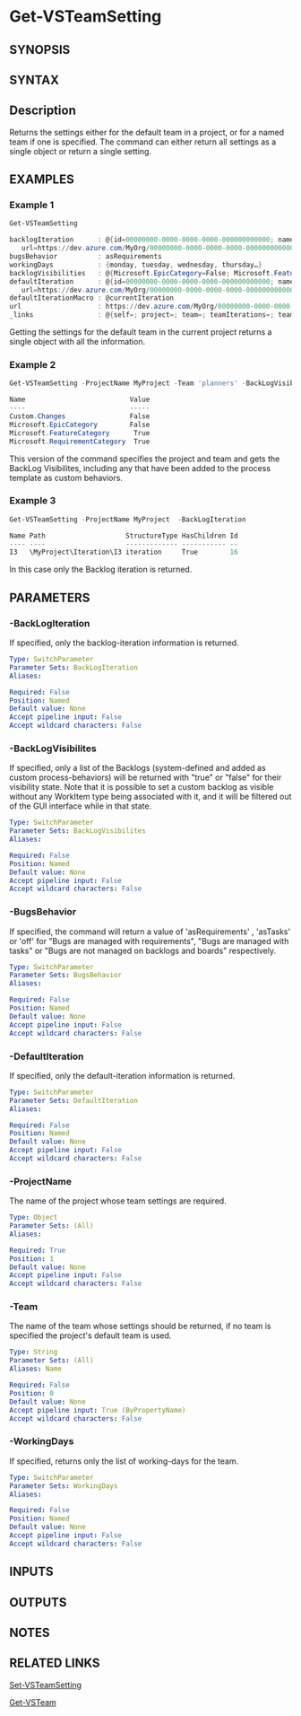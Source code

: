 <!-- #include "./common/header.md" -->

# Get-VSTeamSetting

## SYNOPSIS

<!-- #include "./synopsis/Get-VSTeamSetting.md" -->

## SYNTAX

## Description

Returns the settings either for the default team in a project, or for a named team if one is specified. The command can either return all settings as a single object or return a single setting.

## EXAMPLES

### Example 1

```powershell
Get-VSTeamSetting

backlogIteration      : @{id=00000000-0000-0000-0000-000000000000; name=MyProject; path=;
   url=https://dev.azure.com/MyOrg/00000000-0000-0000-0000-000000000000/_apis/wit/classificationNodes/Iterations}
bugsBehavior          : asRequirements
workingDays           : {monday, tuesday, wednesday, thursday…}
backlogVisibilities   : @{Microsoft.EpicCategory=False; Microsoft.FeatureCategory=True; Microsoft.RequirementCategory=True}
defaultIteration      : @{id=00000000-0000-0000-0000-000000000000; name=Sprint 1; path=\Sprint 1;
   url=https://dev.azure.com/MyOrg/00000000-0000-0000-0000-000000000000/_apis/wit/classificationNodes/Iterations/Sprint%201}
defaultIterationMacro : @currentIteration
url                   : https://dev.azure.com/MyOrg/00000000-0000-0000-0000-000000000000/00000000-0000-0000-0000-000000000000/_apis/work/teamsettings
_links                : @{self=; project=; team=; teamIterations=; teamFieldValues=; classificationNode=System.Object[]}
```

Getting the settings for the default team in the current project returns a single object with all the information.

### Example 2

```powershell
Get-VSTeamSetting -ProjectName MyProject -Team 'planners' -BackLogVisibilites

Name                          Value
----                          -----
Custom.Changes                False
Microsoft.EpicCategory        False
Microsoft.FeatureCategory      True
Microsoft.RequirementCategory  True
```

This version of the command specifies the project and team and gets the BackLog Visibilites, including any that have been added to the process template as custom behaviors.

### Example 3

```powershell
Get-VSTeamSetting -ProjectName MyProject  -BackLogIteration

Name Path                    StructureType HasChildren Id
---- ----                    ------------- ----------- --
I3   \MyProject\Iteration\I3 iteration     True        16
```
In this case only the Backlog iteration is returned.

## PARAMETERS

### -BackLogIteration
If specified, only the backlog-iteration information is returned.

```yaml
Type: SwitchParameter
Parameter Sets: BackLogIteration
Aliases:

Required: False
Position: Named
Default value: None
Accept pipeline input: False
Accept wildcard characters: False
```

### -BackLogVisibilites
If specified, only a list of the Backlogs (system-defined and added as custom process-behaviors) will be returned with "true" or "false" for their visibility state. Note that it is possible to set a custom backlog as visible without any WorkItem type being associated with it, and it will be filtered out of the GUI interface while in that state.

```yaml
Type: SwitchParameter
Parameter Sets: BackLogVisibilites
Aliases:

Required: False
Position: Named
Default value: None
Accept pipeline input: False
Accept wildcard characters: False
```

### -BugsBehavior
If specified, the command will return a value of 'asRequirements' , 'asTasks' or 'off' for "Bugs are managed with requirements", "Bugs are managed with tasks" or "Bugs are not managed on backlogs and boards" respectively.

```yaml
Type: SwitchParameter
Parameter Sets: BugsBehavior
Aliases:

Required: False
Position: Named
Default value: None
Accept pipeline input: False
Accept wildcard characters: False
```

### -DefaultIteration
If specified, only the default-iteration information is returned.
```yaml
Type: SwitchParameter
Parameter Sets: DefaultIteration
Aliases:

Required: False
Position: Named
Default value: None
Accept pipeline input: False
Accept wildcard characters: False
```

### -ProjectName
The name of the project whose team settings are required.

```yaml
Type: Object
Parameter Sets: (All)
Aliases:

Required: True
Position: 1
Default value: None
Accept pipeline input: False
Accept wildcard characters: False
```

### -Team
The name of the team whose settings should be returned, if no team is specified the project's default team is used.

```yaml
Type: String
Parameter Sets: (All)
Aliases: Name

Required: False
Position: 0
Default value: None
Accept pipeline input: True (ByPropertyName)
Accept wildcard characters: False
```

### -WorkingDays
If specified, returns only the list of working-days for the team.

```yaml
Type: SwitchParameter
Parameter Sets: WorkingDays
Aliases:

Required: False
Position: Named
Default value: None
Accept pipeline input: False
Accept wildcard characters: False
```

## INPUTS

## OUTPUTS

## NOTES

## RELATED LINKS

[Set-VSTeamSetting](Set-VSTeamSetting.md)

[Get-VSTeam](Get-VSTeam.md)
